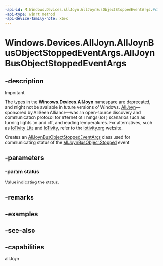 ```yaml
---
-api-id: M:Windows.Devices.AllJoyn.AllJoynBusObjectStoppedEventArgs.#ctor(System.Int32)
-api-type: winrt method
-api-device-family-note: xbox
---
```


<!-- Method syntax
public AllJoynBusObjectStoppedEventArgs(System.Int32 status)
-->

# Windows.Devices.AllJoyn.AllJoynBusObjectStoppedEventArgs.AllJoynBusObjectStoppedEventArgs

## -description

> [!IMPORTANT]
> The types in the **Windows.Devices.AllJoyn** namespace are deprecated, and might not be available in future versions of Windows. [AllJoyn](https://openconnectivity.org/technology/reference-implementation/alljoyn/)&mdash;sponsored by AllSeen Alliance&mdash;was an open-source discovery and communication protocol for Internet of Things (IoT) scenarios such as turning lights on and off, and reading temperatures. For alternatives, such as [IoTivity Lite](https://github.com/iotivity/iotivity-lite) and [IoTivity](https://github.com/iotivity/iotivity), refer to the [iotivity.org](https://iotivity.org/) website.

Creates an [AllJoynBusObjectStoppedEventArgs](alljoynbusobjectstoppedeventargs.md) class used for communicating status of the [AllJoynBusObject.Stopped](alljoynbusobject_stopped.md) event.

## -parameters
### -param status
Value indicating the status.

## -remarks

## -examples

## -see-also

## -capabilities
allJoyn
